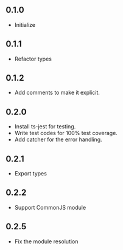 ## 0.1.0

- Initialize

## 0.1.1

- Refactor types

## 0.1.2

- Add comments to make it explicit.

## 0.2.0

- Install ts-jest for testing.
- Write test codes for 100% test coverage.
- Add catcher for the error handling.

## 0.2.1

- Export types

## 0.2.2

- Support CommonJS module

## 0.2.5

- Fix the module resolution